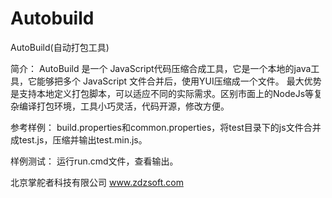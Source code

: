 # Autobuild
AutoBuild(自动打包工具)

简介：
    AutoBuild 是一个 JavaScript代码压缩合成工具，它是一个本地的java工具，它能够把多个 JavaScript 文件合并后，使用YUI压缩成一个文件。
最大优势是支持本地定义打包脚本，可以适应不同的实际需求。区别市面上的NodeJs等复杂编译打包环境，工具小巧灵活，代码开源，修改方便。

参考样例：
    build.properties和common.properties，将test目录下的js文件合并成test.js，压缩并输出test.min.js。

样例测试：
    运行run.cmd文件，查看输出。

北京掌舵者科技有限公司  www.zdzsoft.com
